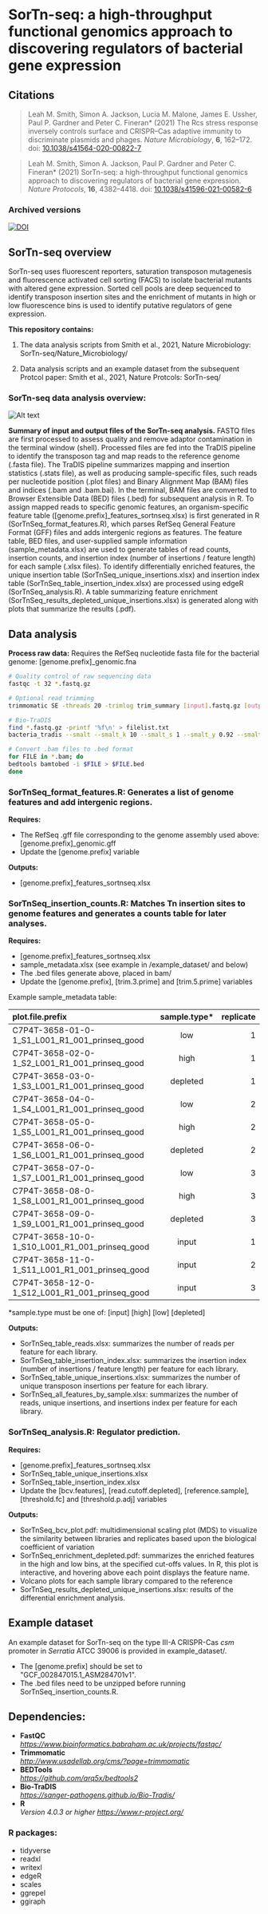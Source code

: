 # SorTn-seq: a high-throughput functional genomics approach to discovering regulators of bacterial gene expression

## Citations

> Leah M. Smith, Simon A. Jackson, Lucia M. Malone, James E. Ussher, Paul P. Gardner and Peter C. Fineran* (2021) The Rcs stress response inversely controls surface and CRISPR–Cas adaptive immunity to discriminate plasmids and phages. *Nature Microbiology*, **6**, 162–172. doi: [10.1038/s41564-020-00822-7](https://doi.org/10.1038/s41564-020-00822-7)

> Leah M. Smith, Simon A. Jackson, Paul P. Gardner and Peter C. Fineran* (2021) SorTn-seq: a high-throughput functional genomics approach to discovering regulators of bacterial gene expression. *Nature Protocols*, **16**, 4382–4418. doi: [10.1038/s41596-021-00582-6](https://doi.org/10.1038/s41596-021-00582-6)

### Archived versions

[![DOI](https://zenodo.org/badge/232026406.svg)](https://zenodo.org/badge/latestdoi/232026406)

## SorTn-seq overview

SorTn-seq uses fluorescent reporters, saturation transposon mutagenesis and fluorescence activated cell sorting (FACS) to isolate bacterial mutants with altered gene expression. Sorted cell pools are deep sequenced to identify transposon insertion sites and the enrichment of mutants in high or low fluorescence bins is used to identify putative regulators of gene expression.

**This repository contains:**

1) The data analysis scripts from Smith et al., 2021, Nature Microbiology: SorTn-seq/Nature_Microbiology/

2) Data analysis scripts and an example dataset from the subsequent Protcol paper: Smith et al., 2021, Nature Protcols: SorTn-seq/

### SorTn-seq data analysis overview:

![Alt text](SorTn-seq_overview.jpg?raw=true "Title")



**Summary of input and output files of the SorTn-seq analysis.** FASTQ files are first processed to assess quality and remove adaptor contamination in the terminal window (shell). Processed files are fed into the TraDIS pipeline to identify the transposon tag and map reads to the reference genome (.fasta file). The TraDIS pipeline summarizes mapping and insertion statistics (.stats file), as well as producing sample-specific files, such reads per nucleotide position (.plot files) and Binary Alignment Map (BAM) files and indices (.bam and .bam.bai). In the terminal, BAM files are converted to Browser Extensible Data (BED) files (.bed) for subsequent analysis in R. To assign mapped reads to specific genomic features, an organism-specific feature table ([genome.prefix]_features_sortnseq.xlsx) is first generated in R (SorTnSeq_format_features.R), which parses RefSeq General Feature Format (GFF) files and adds intergenic regions as features. The feature table, BED files, and user-supplied sample information (sample_metadata.xlsx) are used to generate tables of read counts, insertion counts, and insertion index (number of insertions / feature length) for each sample (.xlsx files). To identify differentially enriched features, the unique insertion table (SorTnSeq_unique_insertions.xlsx) and insertion index table (SorTnSeq_table_insertion_index.xlsx) are processed using edgeR (SorTnSeq_analysis.R). A table summarizing feature enrichment (SorTnSeq_results_depleted_unique_insertions.xlsx) is generated along with plots that summarize the results (.pdf).


## Data analysis

**Process raw data:**
Requires the RefSeq nucleotide fasta file for the bacterial genome: [genome.prefix]_genomic.fna

```bash
# Quality control of raw sequencing data
fastqc -t 32 *.fastq.gz

# Optional read trimming
trimmomatic SE -threads 20 -trimlog trim_summary [input].fastq.gz [output].fastq.gz ILLUMINACLIP:TruSeq3-SE:2:30:1

# Bio-TraDIS
find *.fastq.gz -printf '%f\n' > filelist.txt
bacteria_tradis --smalt --smalt_k 10 --smalt_s 1 --smalt_y 0.92 --smalt_r -1 -mm 2 -v -f filelist.txt -T TATAAGAGACAG -r [genome.prefix]_genomic.fna

# Convert .bam files to .bed format
for FILE in *.bam; do
bedtools bamtobed -i $FILE > $FILE.bed
done

```

### SorTnSeq_format_features.R: Generates a list of genome features and add intergenic regions.
**Requires:**
- The RefSeq .gff file corresponding to the genome assembly used above: [genome.prefix]_genomic.gff
- Update the [genome.prefix] variable

**Outputs:** 
- [genome.prefix]_features_sortnseq.xlsx

### SorTnSeq_insertion_counts.R: Matches Tn insertion sites to genome features and generates a counts table for later analyses.
**Requires:**
- [genome.prefix]_features_sortnseq.xlsx
- sample_metadata.xlsx (see example in /example_dataset/ and below)
- The .bed files generate above, placed in bam/
- Update the [genome.prefix], [trim.3.prime] and [trim.5.prime] variables

Example sample_metadata table:

| plot.file.prefix | sample.type* | replicate |
| :---         |     :---:      |          ---: |
| C7P4T-3658-01-0-1_S1_L001_R1_001_prinseq_good	| low	| 1
| C7P4T-3658-02-0-1_S2_L001_R1_001_prinseq_good	| high	| 1
| C7P4T-3658-03-0-1_S3_L001_R1_001_prinseq_good	| depleted	| 1
| C7P4T-3658-04-0-1_S4_L001_R1_001_prinseq_good	| low	| 2
| C7P4T-3658-05-0-1_S5_L001_R1_001_prinseq_good	| high	| 2
| C7P4T-3658-06-0-1_S6_L001_R1_001_prinseq_good	| depleted	| 2
| C7P4T-3658-07-0-1_S7_L001_R1_001_prinseq_good	| low	| 3
| C7P4T-3658-08-0-1_S8_L001_R1_001_prinseq_good	| high	| 3
| C7P4T-3658-09-0-1_S9_L001_R1_001_prinseq_good	| depleted	| 3
| C7P4T-3658-10-0-1_S10_L001_R1_001_prinseq_good	| input	| 1
| C7P4T-3658-11-0-1_S11_L001_R1_001_prinseq_good	| input	| 2
| C7P4T-3658-12-0-1_S12_L001_R1_001_prinseq_good	| input	| 3

*sample.type must be one of: [input] [high] [low] [depleted]

**Outputs:**
- SorTnSeq_table_reads.xlsx: summarizes the number of reads per feature for each library.
- SorTnSeq_table_insertion_index.xlsx: summarizes the insertion index (number of insertions / feature length) per feature for each library.
- SorTnSeq_table_unique_insertions.xlsx: summarizes the number of unique transposon insertions per feature for each library.
- SorTnSeq_all_features_by_sample.xlsx: summarizes the number of reads, unique insertions, and insertions index per feature for each library.

### SorTnSeq_analysis.R: Regulator prediction.
**Requires:**
- [genome.prefix]_features_sortnseq.xlsx
- SorTnSeq_table_unique_insertions.xlsx
- SorTnSeq_table_insertion_index.xlsx
- Update the [bcv.features], [read.cutoff.depleted], [reference.sample], [threshold.fc] and [threshold.p.adj] variables

**Outputs:**
- SorTnSeq_bcv_plot.pdf: multidimensional scaling plot (MDS) to visualize the similarity between libraries and replicates based upon the biological coefficient of variation 
- SorTnSeq_enrichment_depleted.pdf: summarizes the enriched features in the high and low bins, at the specified cut-offs values. In R, this plot is interactive, and hovering above each point displays the feature name.
- Volcano plots for each sample library compared to the reference
- SorTnSeq_results_depleted_unique_insertions.xlsx: results of the differential enrichment analysis.

## Example dataset

An example dataset for SorTn-seq on the type III-A CRISPR-Cas *csm* promoter in *Serratia* ATCC 39006 is provided in example_dataset/.
- The [genome.prefix] should be set to "GCF_002847015.1_ASM284701v1".
- The .bed files need to be unzipped before running SorTnSeq_insertion_counts.R.

## Dependencies:

- **FastQC**\
*https://www.bioinformatics.babraham.ac.uk/projects/fastqc/*
- **Trimmomatic**\
*http://www.usadellab.org/cms/?page=trimmomatic*
- **BEDTools**\
*https://github.com/arq5x/bedtools2*
- **Bio-TraDIS**\
*https://sanger-pathogens.github.io/Bio-Tradis/*
- **R**\
*Version 4.0.3 or higher https://www.r-project.org/*

### R packages:
- tidyverse
- readxl
- writexl
- edgeR
- scales
- ggrepel
- ggiraph
